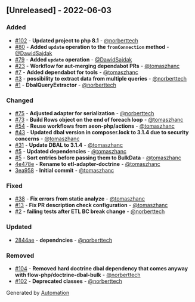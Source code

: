 ## [Unreleased] - 2022-06-03

### Added
- [#102](https://github.com/flow-php/etl-adapter-doctrine/pull/102) - **Updated project to php 8.1** - [@norberttech](https://github.com/norberttech)
- [#80](https://github.com/flow-php/etl-adapter-doctrine/pull/80) - **Added `update` operation to the `fromConnection` method** - [@DawidSajdak](https://github.com/DawidSajdak)
- [#79](https://github.com/flow-php/etl-adapter-doctrine/pull/79) - **Added `update` operation** - [@DawidSajdak](https://github.com/DawidSajdak)
- [#23](https://github.com/flow-php/etl-adapter-doctrine/pull/23) - **Workflow for aut-merging dependabot PRs** - [@tomaszhanc](https://github.com/tomaszhanc)
- [#7](https://github.com/flow-php/etl-adapter-doctrine/pull/7) - **Added dependabot for tools** - [@tomaszhanc](https://github.com/tomaszhanc)
- [#3](https://github.com/flow-php/etl-adapter-doctrine/pull/3) - **possibility to extract data from multiple queries** - [@norberttech](https://github.com/norberttech)
- [#1](https://github.com/flow-php/etl-adapter-doctrine/pull/1) - **DbalQueryExtractor** - [@norberttech](https://github.com/norberttech)

### Changed
- [#75](https://github.com/flow-php/etl-adapter-doctrine/pull/75) - **Adjusted adapter for serialization** - [@norberttech](https://github.com/norberttech)
- [#73](https://github.com/flow-php/etl-adapter-doctrine/pull/73) - **Build Rows object on the end of foreach loop** - [@tomaszhanc](https://github.com/tomaszhanc)
- [#54](https://github.com/flow-php/etl-adapter-doctrine/pull/54) - **Reuse workflows from aeon-php/actions** - [@tomaszhanc](https://github.com/tomaszhanc)
- [#43](https://github.com/flow-php/etl-adapter-doctrine/pull/43) - **Updated dbal version in composer.lock to 3.1.4 due to security concerns** - [@tomaszhanc](https://github.com/tomaszhanc)
- [#31](https://github.com/flow-php/etl-adapter-doctrine/pull/31) - **Update DBAL to 3.1.4** - [@tomaszhanc](https://github.com/tomaszhanc)
- [#5](https://github.com/flow-php/etl-adapter-doctrine/pull/5) - **Updated dependencies** - [@tomaszhanc](https://github.com/tomaszhanc)
- [#5](https://github.com/flow-php/etl-adapter-doctrine/pull/5) - **Sort entries before passing them to BulkData** - [@tomaszhanc](https://github.com/tomaszhanc)
- [4e478e](https://github.com/flow-php/etl-adapter-doctrine/commit/4e478e2862f4a9dee0124a2809909ba3136237c9) - **Rename to etl-adapter-doctrine** - [@tomaszhanc](https://github.com/tomaszhanc)
- [3ea958](https://github.com/flow-php/etl-adapter-doctrine/commit/3ea95818ff969bdb9151e8590fa1952a3878a60d) - **Initial commit** - [@tomaszhanc](https://github.com/tomaszhanc)

### Fixed
- [#38](https://github.com/flow-php/etl-adapter-doctrine/pull/38) - **Fix errors from static analyze** - [@tomaszhanc](https://github.com/tomaszhanc)
- [#13](https://github.com/flow-php/etl-adapter-doctrine/pull/13) - **Fix PR description check configuration** - [@tomaszhanc](https://github.com/tomaszhanc)
- [#2](https://github.com/flow-php/etl-adapter-doctrine/pull/2) - **failing tests after ETL BC break change** - [@norberttech](https://github.com/norberttech)

### Updated
- [2844ae](https://github.com/flow-php/etl-adapter-doctrine/commit/2844ae25cc3f17848a3759c9e86cc06086a952ea) - **dependncies** - [@norberttech](https://github.com/norberttech)

### Removed
- [#104](https://github.com/flow-php/etl-adapter-doctrine/pull/104) - **Removed hard doctrine dbal dependency that comes anyway with flow-php/doctrine-dbal-bulk** - [@norberttech](https://github.com/norberttech)
- [#102](https://github.com/flow-php/etl-adapter-doctrine/pull/102) - **Deprecated classes** - [@norberttech](https://github.com/norberttech)

Generated by [Automation](https://github.com/aeon-php/automation)